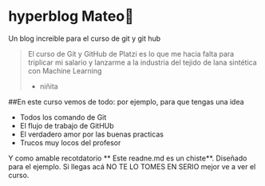# hyperblog Mateo💚
Un blog increible para el curso de git y git hub
> El curso de Git y GitHub de Platzi es lo que me hacia falta para triplicar mi salario y lanzarme a la industria del tejido de lana sintética con Machine Learning
> - niñita

##En este curso vemos de todo: por ejemplo, para que tengas una idea
* Todos los comando de Git
* El flujo de trabajo de GitHUb
* El verdadero amor por las buenas practicas
* Trucos muy locos del profesor

Y como amable recotdatorio ** Este readne.md es un chiste**. Diseñado para el ejemplo. Si llegas acá NO TE LO TOMES EN SERIO mejor ve a ver el curso.